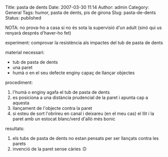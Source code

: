 Title: pasta de dents
Date: 2007-03-30 11:14
Author: admin
Category: General
Tags: humor, pasta de dents, pis de girona
Slug: pasta-de-dents
Status: published

NOTA: no prova-ho a casa si no és sota la supervisió d'un adult (sinó qui us renyarà després d'haver-ho fet)

experiment: comprovar la resistència als impactes del tub de pasta de dents

material necessari:

- tub de pasta de dents
- una paret
- humà o en el seu defecte enginy capaç de llançar objectes

procediment:

1.  l'humà o enginy agafa el tub de pasta de dents
2.  es posiciona a una distància prudencial de la paret i apunta cap a aquesta
3.  llançament de l'objecte contra la paret
4.  si esteu de sort l'obrireu en canal i deixareu (en el meu cas) el llit i la paret amb un estocat blanc/verd d'allò més bonic

resultats:

1.  els tubs de pasta de dents no estan pensats per ser llançats contra les parets
2.  invenció de la paret sense càries :D
